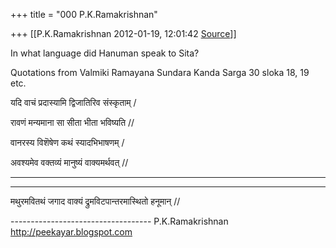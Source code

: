 +++
title = "000 P.K.Ramakrishnan"

+++
[[P.K.Ramakrishnan	2012-01-19, 12:01:42 [Source](https://groups.google.com/g/samskrita/c/KUNziKm9fDQ)]]



In what language did Hanuman speak to Sita?

  

Quotations from Valmiki Ramayana Sundara Kanda Sarga 30 sloka 18, 19 etc.

  

यदि वाचं प्रदास्यामि द्विजातिरिव संस्कृताम् /

रावणं मन्यमाना सा सीता भीता भविष्यति //

वानरस्य विशॆषेण कथं स्यादभिभाषणम् /

अवश्यमेव वक्तव्यं मानुष्यं वाक्यमर्थवत् //

--------

--------

मथुरमवितथं जगाद वाक्यं द्रुमविटपान्तरमास्थितो हनूमान् //



----------------------------------- P.K.Ramakrishnan <http://peekayar.blogspot.com>

